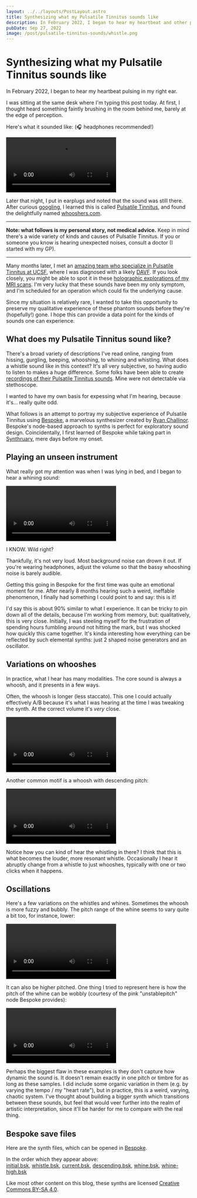 ```yaml
---
layout: ../../layouts/PostLayout.astro
title: Synthesizing what my Pulsatile Tinnitus sounds like
description: In February 2022, I began to hear my heartbeat and other phantom sounds, symptoms of a rare circulatory problem. Using synthesizers, I've recreated what they sound like.
pubDate: Sep 27, 2022
image: /post/pulsatile-tinnitus-sounds/whistle.png
---
```


# Synthesizing what my Pulsatile Tinnitus sounds like

In February 2022, I began to hear my heartbeat pulsing in my right ear.

I was sitting at the same desk where I'm typing this post today. At first, I thought heard something faintly brushing in the room behind me, barely at the edge of perception.

Here's what it sounded like: (🎧 headphones recommended!)

<video loop controls preload="metadata" src="/post/pulsatile-tinnitus-sounds/initial.mp4" style="aspect-ratio: 1440 / 800"></video>

Later that night, I put in earplugs and noted that the sound was still there. After curious [googling](https://www.google.com/search?q=hearing+heartbeat+in+ear), I learned this is called [Pulsatile Tinnitus](https://en.wikipedia.org/wiki/Tinnitus#Pulsatile_tinnitus), and found the delightfully named [whooshers.com](http://www.whooshers.com).

---

**Note: what follows is my personal story, not medical advice.** Keep in mind there's a wide variety of kinds and causes of Pulsatile Tinnitus. If you or someone you know is hearing unexpected noises, consult a doctor (I started with my GP).

---

Many months later, I met an [amazing team who specialize in Pulsatile Tinnitus at UCSF](https://www.ucsfhealth.org/clinics/pulsatile-tinnitus-clinic), where I was diagnosed with a likely [DAVF](http://neuroangio.org/patient-information/patient-information-brain-dural-fistula). If you look closely, you might be able to spot it in these [holographic explorations of my MRI scans](/post/brain-holograms-with-blender). I'm very lucky that these sounds have been my only symptom, and I'm scheduled for an operation which could fix the underlying cause.

Since my situation is relatively rare, I wanted to take this opportunity to preserve my qualitative experience of these phantom sounds before they're (hopefully!) gone. I hope this can provide a data point for the kinds of sounds one can experience.

## What does my Pulsatile Tinnitus sound like?

There's a broad variety of descriptions I've read online, ranging from hissing, gurgling, beeping, whooshing, to whining and whistling. What does a whistle sound like in this context? It's all very subjective, so having audio to listen to makes a huge difference. Some folks have been able to create [recordings of their Pulsatile Tinnitus sounds](http://www.whooshers.com/whooshersounds.html). Mine were not detectable via stethoscope.

I wanted to have my own basis for expessing what I'm hearing, because it's... really quite odd.

What follows is an attempt to portray my subjective experience of Pulsatile Tinnitus using [Bespoke](https://www.bespokesynth.com), a marvelous synthesizer created by [Ryan Challinor](https://twitter.com/awwbees). Bespoke's node-based approach to synths is perfect for exploratory sound design. Coincidentally, I first learned of Bespoke while taking part in [Synthruary](https://twitter.com/search?q=%23synthruary), mere days before my onset.

## Playing an unseen instrument

What really got my attention was when I was lying in bed, and I began to hear a whining sound:

<video loop controls preload="metadata" src="/post/pulsatile-tinnitus-sounds/whistle.mp4" style="aspect-ratio: 16 / 9"></video>

I KNOW. Wild right?

Thankfully, it's not very loud. Most background noise can drown it out. If you're wearing headphones, adjust the volume so that the bassy whooshing noise is barely audible.

Getting this going in Bespoke for the first time was quite an emotional moment for me. After nearly 8 months hearing such a weird, ineffable phenomenon, I finally had something I could point to and say: this is it!

I'd say this is about 90% similar to what I experience. It can be tricky to pin down all of the details, because I'm working from memory, but: qualitatively, this is very close. Initially, I was steeling myself for the frustration of spending hours fumbling around not hitting the mark, but I was shocked how quickly this came together. It's kinda interesting how everything can be reflected by such elemental synths: just 2 shaped noise generators and an oscillator.

## Variations on whooshes

In practice, what I hear has many modalities. The core sound is always a whoosh, and it presents in a few ways.

Often, the whoosh is longer (less staccato). This one I could actually effectively A/B because it's what I was hearing at the time I was tweaking the synth. At the correct volume it's _very_ close.

<video loop controls preload="metadata" src="/post/pulsatile-tinnitus-sounds/current.mp4" style="aspect-ratio: 1440 / 800"></video>

Another common motif is a whoosh with descending pitch:

<video loop controls preload="metadata" src="/post/pulsatile-tinnitus-sounds/descending.mp4" style="aspect-ratio: 16 / 9"></video>

Notice how you can kind of hear the whistling in there? I think that this is what becomes the louder, more resonant whistle. Occasionally I hear it abruptly change from a whistle to just whooshes, typically with one or two clicks when it happens.

## Oscillations

Here's a few variations on the whistles and whines. Sometimes the whoosh is more fuzzy and bubbly. The pitch range of the whine seems to vary quite a bit too, for instance, lower:

<video loop controls preload="metadata" src="/post/pulsatile-tinnitus-sounds/whine.mp4" style="aspect-ratio: 16 / 9"></video>

It can also be higher pitched. One thing I tried to represent here is how the pitch of the whine can be wobbly (courtesy of the pink "unstablepitch" node Bespoke provides):

<video loop controls preload="metadata" src="/post/pulsatile-tinnitus-sounds/whine-high.mp4" style="aspect-ratio: 16 / 9"></video>

Perhaps the biggest flaw in these examples is they don't capture how dynamic the sound is. It doesn't remain exactly in one pitch or timbre for as long as these samples. I did include some organic variation in them (e.g. by varying the tempo / my "heart rate"), but in practice, this is a weird, varying, chaotic system. I've thought about building a bigger synth which transitions between these sounds, but feel that would veer further into the realm of artistic interpretation, since it'll be harder for me to compare with the real thing.

## Bespoke save files

Here are the synth files, which can be opened in [Bespoke](https://www.bespokesynth.com).

In the order which they appear above:  
<a href="/post/pulsatile-tinnitus-sounds/initial.bsk">initial.bsk</a>,
<a href="/post/pulsatile-tinnitus-sounds/whistle.bsk">whistle.bsk</a>,
<a href="/post/pulsatile-tinnitus-sounds/whistle.bsk">current.bsk</a>,
<a href="/post/pulsatile-tinnitus-sounds/whistle.bsk">descending.bsk</a>,
<a href="/post/pulsatile-tinnitus-sounds/whistle.bsk">whine.bsk</a>,
<a href="/post/pulsatile-tinnitus-sounds/whine-high.bsk">whine-high.bsk</a>

Like most other content on this blog, these synths are licensed [Creative Commons BY-SA 4.0](http://creativecommons.org/licenses/by-sa/4.0/).
